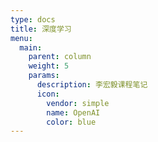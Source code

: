 ```yaml
---
type: docs
title: 深度学习
menu:
  main:
    parent: column
    weight: 5
    params:
      description: 李宏毅课程笔记
      icon:
        vendor: simple
        name: OpenAI
        color: blue
---
```

